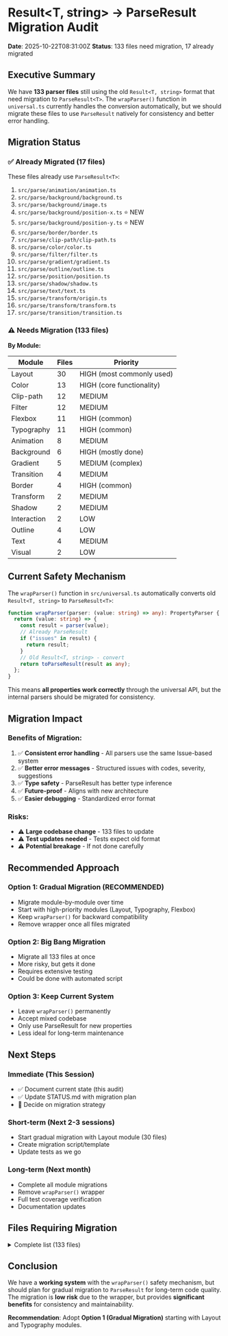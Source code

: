 # Result<T, string> → ParseResult Migration Audit

**Date**: 2025-10-22T08:31:00Z
**Status**: 133 files need migration, 17 already migrated

## Executive Summary

We have **133 parser files** still using the old `Result<T, string>` format that need migration to `ParseResult<T>`. The `wrapParser()` function in `universal.ts` currently handles the conversion automatically, but we should migrate these files to use `ParseResult` natively for consistency and better error handling.

## Migration Status

### ✅ Already Migrated (17 files)
These files already use `ParseResult<T>`:

1. `src/parse/animation/animation.ts`
2. `src/parse/background/background.ts`
3. `src/parse/background/image.ts`
4. `src/parse/background/position-x.ts` ⭐ NEW
5. `src/parse/background/position-y.ts` ⭐ NEW
6. `src/parse/border/border.ts`
7. `src/parse/clip-path/clip-path.ts`
8. `src/parse/color/color.ts`
9. `src/parse/filter/filter.ts`
10. `src/parse/gradient/gradient.ts`
11. `src/parse/outline/outline.ts`
12. `src/parse/position/position.ts`
13. `src/parse/shadow/shadow.ts`
14. `src/parse/text/text.ts`
15. `src/parse/transform/origin.ts`
16. `src/parse/transform/transform.ts`
17. `src/parse/transition/transition.ts`

### ⚠️ Needs Migration (133 files)

**By Module:**

| Module | Files | Priority |
|--------|-------|----------|
| Layout | 30 | HIGH (most commonly used) |
| Color | 13 | HIGH (core functionality) |
| Clip-path | 12 | MEDIUM |
| Filter | 12 | MEDIUM |
| Flexbox | 11 | HIGH (common) |
| Typography | 11 | HIGH (common) |
| Animation | 8 | MEDIUM |
| Background | 6 | HIGH (mostly done) |
| Gradient | 5 | MEDIUM (complex) |
| Transition | 4 | MEDIUM |
| Border | 4 | HIGH (common) |
| Transform | 2 | MEDIUM |
| Shadow | 2 | MEDIUM |
| Interaction | 2 | LOW |
| Outline | 4 | LOW |
| Text | 4 | MEDIUM |
| Visual | 2 | LOW |

## Current Safety Mechanism

The `wrapParser()` function in `src/universal.ts` automatically converts old `Result<T, string>` to `ParseResult<T>`:

```typescript
function wrapParser(parser: (value: string) => any): PropertyParser {
  return (value: string) => {
    const result = parser(value);
    // Already ParseResult
    if ("issues" in result) {
      return result;
    }
    // Old Result<T, string> - convert
    return toParseResult(result as any);
  };
}
```

This means **all properties work correctly** through the universal API, but the internal parsers should be migrated for consistency.

## Migration Impact

### Benefits of Migration:
1. ✅ **Consistent error handling** - All parsers use the same Issue-based system
2. ✅ **Better error messages** - Structured issues with codes, severity, suggestions
3. ✅ **Type safety** - ParseResult has better type inference
4. ✅ **Future-proof** - Aligns with new architecture
5. ✅ **Easier debugging** - Standardized error format

### Risks:
- ⚠️ **Large codebase change** - 133 files to update
- ⚠️ **Test updates needed** - Tests expect old format
- ⚠️ **Potential breakage** - If not done carefully

## Recommended Approach

### Option 1: Gradual Migration (RECOMMENDED)
- Migrate module-by-module over time
- Start with high-priority modules (Layout, Typography, Flexbox)
- Keep `wrapParser()` for backward compatibility
- Remove wrapper once all files migrated

### Option 2: Big Bang Migration
- Migrate all 133 files at once
- More risky, but gets it done
- Requires extensive testing
- Could be done with automated script

### Option 3: Keep Current System
- Leave `wrapParser()` permanently
- Accept mixed codebase
- Only use ParseResult for new properties
- Less ideal for long-term maintenance

## Next Steps

### Immediate (This Session)
- ✅ Document current state (this audit)
- ✅ Update STATUS.md with migration plan
- 🔄 Decide on migration strategy

### Short-term (Next 2-3 sessions)
- Start gradual migration with Layout module (30 files)
- Create migration script/template
- Update tests as we go

### Long-term (Next month)
- Complete all module migrations
- Remove `wrapParser()` wrapper
- Full test coverage verification
- Documentation updates

## Files Requiring Migration

<details>
<summary>Complete list (133 files)</summary>

### Animation (8 files)
- src/parse/animation/delay.ts
- src/parse/animation/direction.ts
- src/parse/animation/duration.ts
- src/parse/animation/fill-mode.ts
- src/parse/animation/iteration-count.ts
- src/parse/animation/name.ts
- src/parse/animation/play-state.ts
- src/parse/animation/timing-function.ts

### Background (6 files)
- src/parse/background/attachment.ts
- src/parse/background/clip.ts
- src/parse/background/origin.ts
- src/parse/background/repeat.ts
- src/parse/background/size.ts
- src/parse/background/image.ts (partially migrated)

### Border (4 files)
- src/parse/border/color.ts
- src/parse/border/radius.ts
- src/parse/border/style.ts
- src/parse/border/width.ts

### Clip-path (12 files)
- src/parse/clip-path/circle.ts
- src/parse/clip-path/ellipse.ts
- src/parse/clip-path/geometry-box.ts
- src/parse/clip-path/inset.ts
- src/parse/clip-path/none.ts
- src/parse/clip-path/path.ts
- src/parse/clip-path/polygon.ts
- src/parse/clip-path/rect.ts
- src/parse/clip-path/url.ts
- src/parse/clip-path/utils.ts
- src/parse/clip-path/xywh.ts
- (clip-path.ts already migrated)

### Color (13 files)
- src/parse/color/color-function.ts
- src/parse/color/hex.ts
- src/parse/color/hsl.ts
- src/parse/color/hwb.ts
- src/parse/color/lab.ts
- src/parse/color/lch.ts
- src/parse/color/named.ts
- src/parse/color/oklab.ts
- src/parse/color/oklch.ts
- src/parse/color/rgb.ts
- src/parse/color/special.ts
- src/parse/color/system.ts
- (color.ts already migrated)

### Filter (12 files)
- src/parse/filter/blur.ts
- src/parse/filter/brightness.ts
- src/parse/filter/contrast.ts
- src/parse/filter/drop-shadow.ts
- src/parse/filter/grayscale.ts
- src/parse/filter/hue-rotate.ts
- src/parse/filter/invert.ts
- src/parse/filter/opacity.ts
- src/parse/filter/saturate.ts
- src/parse/filter/sepia.ts
- src/parse/filter/url.ts
- (filter.ts already migrated)

### Flexbox (11 files)
- src/parse/flexbox/align-content.ts
- src/parse/flexbox/align-items.ts
- src/parse/flexbox/align-self.ts
- src/parse/flexbox/flex-basis.ts
- src/parse/flexbox/flex-direction.ts
- src/parse/flexbox/flex-grow.ts
- src/parse/flexbox/flex-shrink.ts
- src/parse/flexbox/flex-wrap.ts
- src/parse/flexbox/gap.ts
- src/parse/flexbox/justify-content.ts
- src/parse/flexbox/order.ts

### Gradient (5 files)
- src/parse/gradient/color-stop.ts
- src/parse/gradient/conic.ts
- src/parse/gradient/linear.ts
- src/parse/gradient/radial.ts
- (gradient.ts already migrated)

### Layout (30 files)
- src/parse/layout/bottom.ts
- src/parse/layout/box-sizing.ts
- src/parse/layout/clear.ts
- src/parse/layout/cursor.ts
- src/parse/layout/display.ts
- src/parse/layout/float.ts
- src/parse/layout/height.ts
- src/parse/layout/left.ts
- src/parse/layout/margin-bottom.ts
- src/parse/layout/margin-left.ts
- src/parse/layout/margin-right.ts
- src/parse/layout/margin-top.ts
- src/parse/layout/max-height.ts
- src/parse/layout/max-width.ts
- src/parse/layout/min-height.ts
- src/parse/layout/min-width.ts
- src/parse/layout/opacity.ts
- src/parse/layout/overflow-x.ts
- src/parse/layout/overflow-y.ts
- src/parse/layout/overflow.ts
- src/parse/layout/padding-bottom.ts
- src/parse/layout/padding-left.ts
- src/parse/layout/padding-right.ts
- src/parse/layout/padding-top.ts
- src/parse/layout/position.ts
- src/parse/layout/right.ts
- src/parse/layout/top.ts
- src/parse/layout/visibility.ts
- src/parse/layout/width.ts
- src/parse/layout/z-index.ts

### Typography (11 files)
- src/parse/typography/font-family.ts
- src/parse/typography/font-size.ts
- src/parse/typography/font-style.ts
- src/parse/typography/font-weight.ts
- src/parse/typography/letter-spacing.ts
- src/parse/typography/line-height.ts
- src/parse/typography/overflow-wrap.ts
- src/parse/typography/text-align.ts
- src/parse/typography/text-transform.ts
- src/parse/typography/vertical-align.ts
- src/parse/typography/word-break.ts

### Other modules
- Interaction: 2 files
- Outline: 4 files
- Shadow: 2 files (already migrated)
- Text: 4 files
- Transition: 4 files
- Transform: 2 files
- Visual: 2 files

</details>

## Conclusion

We have a **working system** with the `wrapParser()` safety mechanism, but should plan for gradual migration to `ParseResult` for long-term code quality. The migration is **low risk** due to the wrapper, but provides **significant benefits** for consistency and maintainability.

**Recommendation**: Adopt **Option 1 (Gradual Migration)** starting with Layout and Typography modules.

